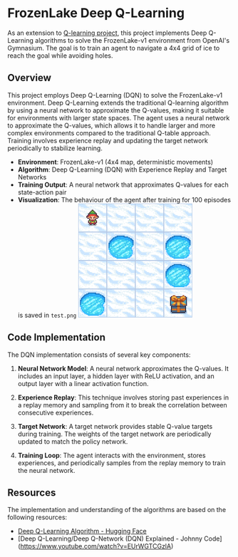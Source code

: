 # FrozenLake Deep Q-Learning
As an extension to [Q-learning project](https://github.com/SameerR007/q-learning), this project implements Deep Q-Learning algorithms to solve the FrozenLake-v1 environment from OpenAI's Gymnasium. The goal is to train an agent to navigate a 4x4 grid of ice to reach the goal while avoiding holes.

## Overview
This project employs Deep Q-Learning (DQN) to solve the FrozenLake-v1 environment. Deep Q-Learning extends the traditional Q-learning algorithm by using a neural network to approximate the Q-values, making it suitable for environments with larger state spaces. The agent uses a neural network to approximate the Q-values, which allows it to handle larger and more complex environments compared to the traditional Q-table approach. Training involves experience replay and updating the target network periodically to stabilize learning.

- **Environment**: FrozenLake-v1 (4x4 map, deterministic movements)
- **Algorithm**: Deep Q-Learning (DQN) with Experience Replay and Target Networks
- **Training Output**: A neural network that approximates Q-values for each state-action pair
- **Visualization**: The behaviour of the agent after training for 100 episodes is saved in `test.png`
![Test](test.png)


## Code Implementation

The DQN implementation consists of several key components:

1. **Neural Network Model**: A neural network approximates the Q-values. It includes an input layer, a hidden layer with ReLU activation, and an output layer with a linear activation function.

2. **Experience Replay**: This technique involves storing past experiences in a replay memory and sampling from it to break the correlation between consecutive experiences.

3. **Target Network**: A target network provides stable Q-value targets during training. The weights of the target network are periodically updated to match the policy network.

4. **Training Loop**: The agent interacts with the environment, stores experiences, and periodically samples from the replay memory to train the neural network.

## Resources 
The implementation and understanding of the algorithms are based on the following resources:

- [Deep Q-Learning Algorithm - Hugging Face](https://huggingface.co/learn/deep-rl-course/unit3/deep-q-algorithm)
- [Deep Q-Learning/Deep Q-Network (DQN) Explained - Johnny Code] (https://www.youtube.com/watch?v=EUrWGTCGzlA)